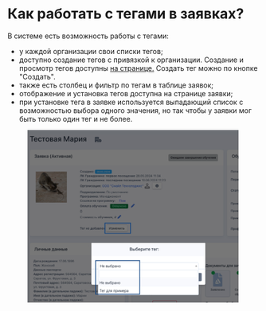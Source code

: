 # Как работать с тегами в заявках?

В системе есть возможность работы с тегами:

* у каждой организации свои списки тегов;
* доступно создание тегов с привязкой к организации. Создание и просмотр тегов доступны [на странице.](https://web.flow-crm.study/Requests/RequestTagsList?organizationId=1) Создать тег можно по кнопке "Создать".
* также есть столбец и фильтр по тегам в таблице заявок;
* отображение и установка тегов доступна на странице заявки;
* при установке тега в заявке используется выпадающий список с возможностью выбора одного значения, но так чтобы у заявки мог быть только один тег и не более.

<figure><img src="../.gitbook/assets/image (36).png" alt=""><figcaption></figcaption></figure>
